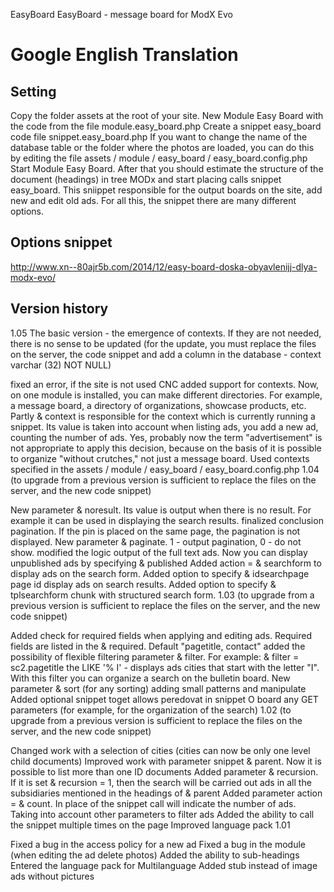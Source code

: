 EasyBoard
EasyBoard - message board for ModX Evo

# Google English Translation

## Setting

Copy the folder assets at the root of your site.
New Module Easy Board with the code from the file module.easy_board.php
Create a snippet easy_board code file snippet.easy_board.php
If you want to change the name of the database table or the folder where the photos are loaded, you can do this by editing the file assets / module / easy_board / easy_board.config.php
Start Module Easy Board.
After that you should estimate the structure of the document (headings) in tree MODx and start placing calls snippet easy_board. This sniippet responsible for the output boards on the site, add new and edit old ads. For all this, the snippet there are many different options.

## Options snippet

http://www.xn--80ajr5b.com/2014/12/easy-board-doska-obyavlenijj-dlya-modx-evo/

## Version history

1.05 The basic version - the emergence of contexts. If they are not needed, there is no sense to be updated (for the update, you must replace the files on the server, the code snippet and add a column in the database - context varchar (32) NOT NULL)

fixed an error, if the site is not used CNC
added support for contexts. Now, on one module is installed, you can make different directories. For example, a message board, a directory of organizations, showcase products, etc. Partly & context is responsible for the context which is currently running a snippet. Its value is taken into account when listing ads, you add a new ad, counting the number of ads. Yes, probably now the term "advertisement" is not appropriate to apply this decision, because on the basis of it is possible to organize "without crutches," not just a message board. Used contexts specified in the assets / module / easy_board / easy_board.config.php
1.04 (to upgrade from a previous version is sufficient to replace the files on the server, and the new code snippet)

New parameter & noresult. Its value is output when there is no result. For example it can be used in displaying the search results.
finalized conclusion pagination. If the pin is placed on the same page, the pagination is not displayed.
New parameter & paginate. 1 - output pagination, 0 - do not show.
modified the logic output of the full text ads. Now you can display unpublished ads by specifying & published
Added action = & searchform to display ads on the search form.
Added option to specify & idsearchpage page id display ads on search results.
Added option to specify & tplsearchform chunk with structured search form.
1.03 (to upgrade from a previous version is sufficient to replace the files on the server, and the new code snippet)

Added check for required fields when applying and editing ads. Required fields are listed in the & required. Default "pagetitle, contact"
added the possibility of flexible filtering parameter & filter. For example: & filter = sc2.pagetitle the LIKE '% I' - displays ads cities that start with the letter "I". With this filter you can organize a search on the bulletin board.
New parameter & sort (for any sorting)
adding small patterns and manipulate
Added optional snippet toget allows peredovat in snippet O board any GET parameters (for example, for the organization of the search)
1.02 (to upgrade from a previous version is sufficient to replace the files on the server, and the new code snippet)

Changed work with a selection of cities (cities can now be only one level child documents)
Improved work with parameter snippet & parent. Now it is possible to list more than one ID documents
Added parameter & recursion. If it is set & recursion = 1, then the search will be carried out ads in all the subsidiaries mentioned in the headings of & parent
Added parameter action = & count. In place of the snippet call will indicate the number of ads. Taking into account other parameters to filter ads
Added the ability to call the snippet multiple times on the page
Improved language pack
1.01

Fixed a bug in the access policy for a new ad
Fixed a bug in the module (when editing the ad delete photos)
Added the ability to sub-headings
Entered the language pack for Multilanguage
Added stub instead of image ads without pictures
